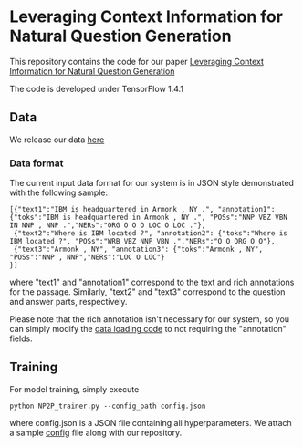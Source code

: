# Leveraging Context Information for Natural Question Generation
This repository contains the code for our paper [Leveraging Context Information for Natural Question Generation](http://www.aclweb.org/anthology/N18-2090)

The code is developed under TensorFlow 1.4.1

## Data

We release our data [here]()

### Data format
The current input data format for our system is in JSON style demonstrated with the following sample:
```
[{"text1":"IBM is headquartered in Armonk , NY .", "annotation1": {"toks":"IBM is headquartered in Armonk , NY .", "POSs":"NNP VBZ VBN IN NNP , NNP .","NERs":"ORG O O O LOC O LOC ."},
 {"text2":"Where is IBM located ?", "annotation2": {"toks":"Where is IBM located ?", "POSs":"WRB VBZ NNP VBN .","NERs":"O O ORG O O"},
 {"text3":"Armonk , NY", "annotation3": {"toks":"Armonk , NY", "POSs":"NNP , NNP","NERs":"LOC O LOC"}
}]
```
where "text1" and "annotation1" correspond to the text and rich annotations for the passage. Similarly, "text2" and "text3" correspond to the question and answer parts, respectively. 

Please note that the rich annotation isn't necessary for our system, so you can simply modify the [data loading code](./src/NP2P_data_stream.py#L51) to not requiring the "annotation" fields. 

## Training
For model training, simply execute
```
python NP2P_trainer.py --config_path config.json
```
where config.json is a JSON file containing all hyperparameters.
We attach a sample [config]() file along with our repository.
